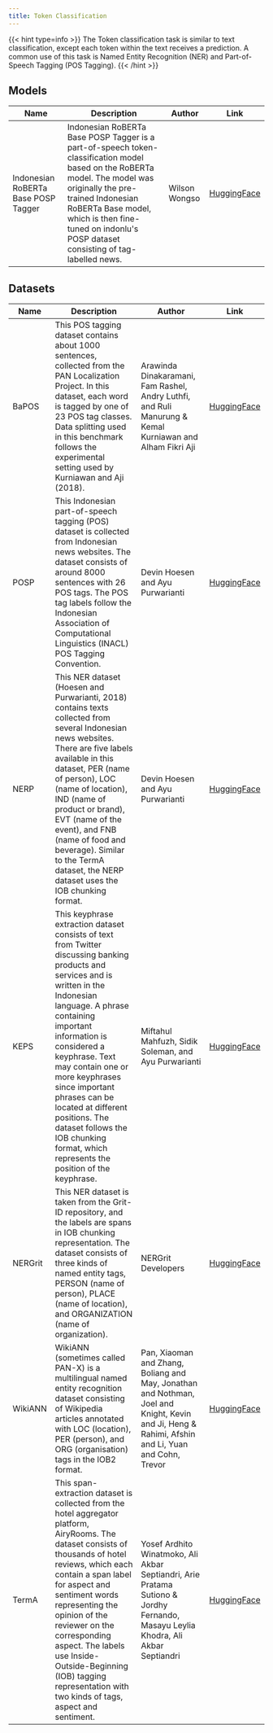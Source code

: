 ```yaml
---
title: Token Classification
---
```


{{< hint type=info >}}
The Token classification task is similar to text classification, except each token within the text receives a prediction. A common use of this task is Named Entity Recognition (NER) and Part-of-Speech Tagging (POS Tagging).
{{< /hint >}}

## Models

| Name                                | Description                                                                                                                                                                                                                                                                | Author        | Link                                                                            |
| ----------------------------------- | -------------------------------------------------------------------------------------------------------------------------------------------------------------------------------------------------------------------------------------------------------------------------- | ------------- | ------------------------------------------------------------------------------- |
| Indonesian RoBERTa Base POSP Tagger | Indonesian RoBERTa Base POSP Tagger is a part-of-speech token-classification model based on the RoBERTa model. The model was originally the pre-trained Indonesian RoBERTa Base model, which is then fine-tuned on indonlu's POSP dataset consisting of tag-labelled news. | Wilson Wongso | [HuggingFace](https://huggingface.co/w11wo/indonesian-roberta-base-posp-tagger) |

## Datasets

| Name    | Description                                                                                                                                                                                                                                                                                                                                                                                                                  | Author                                                                                                                                            | Link                                                   |
| ------- | ---------------------------------------------------------------------------------------------------------------------------------------------------------------------------------------------------------------------------------------------------------------------------------------------------------------------------------------------------------------------------------------------------------------------------- | ------------------------------------------------------------------------------------------------------------------------------------------------- | ------------------------------------------------------ |
| BaPOS   | This POS tagging dataset contains about 1000 sentences, collected from the PAN Localization Project. In this dataset, each word is tagged by one of 23 POS tag classes. Data splitting used in this benchmark follows the experimental setting used by Kurniawan and Aji (2018).                                                                                                                                             | Arawinda Dinakaramani, Fam Rashel, Andry Luthfi, and Ruli Manurung & Kemal Kurniawan and Alham Fikri Aji                                          | [HuggingFace](https://huggingface.co/datasets/indonlu) |
| POSP    | This Indonesian part-of-speech tagging (POS) dataset is collected from Indonesian news websites. The dataset consists of around 8000 sentences with 26 POS tags. The POS tag labels follow the Indonesian Association of Computational Linguistics (INACL) POS Tagging Convention.                                                                                                                                           | Devin Hoesen and Ayu Purwarianti                                                                                                                  | [HuggingFace](https://huggingface.co/datasets/indonlu) |
| NERP    | This NER dataset (Hoesen and Purwarianti, 2018) contains texts collected from several Indonesian news websites. There are five labels available in this dataset, PER (name of person), LOC (name of location), IND (name of product or brand), EVT (name of the event), and FNB (name of food and beverage). Similar to the TermA dataset, the NERP dataset uses the IOB chunking format.                                    | Devin Hoesen and Ayu Purwarianti                                                                                                                  | [HuggingFace](https://huggingface.co/datasets/indonlu) |
| KEPS    | This keyphrase extraction dataset consists of text from Twitter discussing banking products and services and is written in the Indonesian language. A phrase containing important information is considered a keyphrase. Text may contain one or more keyphrases since important phrases can be located at different positions. The dataset follows the IOB chunking format, which represents the position of the keyphrase. | Miftahul Mahfuzh, Sidik Soleman, and Ayu Purwarianti                                                                                              | [HuggingFace](https://huggingface.co/datasets/indonlu) |
| NERGrit | This NER dataset is taken from the Grit-ID repository, and the labels are spans in IOB chunking representation. The dataset consists of three kinds of named entity tags, PERSON (name of person), PLACE (name of location), and ORGANIZATION (name of organization).                                                                                                                                                        | NERGrit Developers                                                                                                                                | [HuggingFace](https://huggingface.co/datasets/indonlu) |
| WikiANN | WikiANN (sometimes called PAN-X) is a multilingual named entity recognition dataset consisting of Wikipedia articles annotated with LOC (location), PER (person), and ORG (organisation) tags in the IOB2 format.                                                                                                                                                                                                            | Pan, Xiaoman and Zhang, Boliang and May, Jonathan and Nothman, Joel and Knight, Kevin and Ji, Heng & Rahimi, Afshin and Li, Yuan and Cohn, Trevor | [HuggingFace](https://huggingface.co/datasets/wikiann) |
| TermA   | This span-extraction dataset is collected from the hotel aggregator platform, AiryRooms. The dataset consists of thousands of hotel reviews, which each contain a span label for aspect and sentiment words representing the opinion of the reviewer on the corresponding aspect. The labels use Inside-Outside-Beginning (IOB) tagging representation with two kinds of tags, aspect and sentiment.                         | Yosef Ardhito Winatmoko, Ali Akbar Septiandri, Arie Pratama Sutiono & Jordhy Fernando, Masayu Leylia Khodra, Ali Akbar Septiandri                 | [HuggingFace](https://huggingface.co/datasets/indonlu) |
